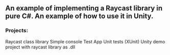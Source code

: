 ## An example of implementing a Raycast library in pure C#. An example of how to use it in Unity.
### Projects:
Raycast class library
Simple console Test App
Unit tests (XUnit)
Unity demo project with raycast library as .dll 